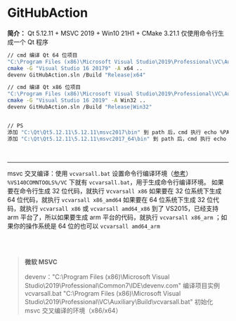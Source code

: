 # GitHubAction



**简介：** Qt 5.12.11 + MSVC 2019 + Win10 21H1 + CMake 3.21.1 仅使用命令行生成一个 Qt 程序


```bash
// cmd 编译 Qt 64 位项目 
"C:\Program Files (x86)\Microsoft Visual Studio\2019\Professional\VC\Auxiliary\Build\vcvarsall.bat" x64
cmake -G "Visual Studio 16 20179" -A x64 ..
devenv GitHubAction.sln /Build "Release|x64"

// cmd 编译 Qt x86 位项目 
"C:\Program Files (x86)\Microsoft Visual Studio\2019\Professional\VC\Auxiliary\Build\vcvarsall.bat" x86
cmake -G "Visual Studio 16 2019" -A Win32 ..
devenv GitHubAction.sln /Build "Release|Win32"


// PS
添加 "C:\Qt\Qt5.12.11\5.12.11\msvc2017\bin" 到 path 后，cmd 执行 echo %PATH% 使其立即生效
添加 "C:\Qt\Qt5.12.11\5.12.11\msvc2017_64\bin" 到 path 后，cmd 执行 echo %PATH% 使其立即生效
```

<br>

---

msvc 交叉编译：使用 `vcvarsall.bat` 设置命令行编译环境（[参考](https://blog.csdn.net/10km/article/details/51722353)）
`%VS140COMNTOOLS%/VC` 下就有 `vcvarsall.bat`，用于生成命令行编译环境。
如果要在命令行生成 32 位代码，就执行 v`cvarsall x86`
如果要在 32 位系统下生成 64 位代码，就执行 `vcvarsall x86_amd64`
如果要在 64 位系统下生成 32 位代码，就执行 `vcvarsall x86` 或 `vcvarsall amd64_x86`
到了 VS2015，已经支持 arm 平台了，所以如果要生成 arm 平台的代码，就执行 `vcvarsall x86_arm` ；如果你的操作系统是 64 位的也可以 `vcvarsall amd64_arm`

<br>

<br>

> **微软 MSVC**
>
> devenv："C:\Program Files (x86)\Microsoft Visual Studio\2019\Professional\Common7\IDE\devenv.com"  编译项目实例
> vcvarsall.bat "C:\Program Files (x86)\Microsoft Visual Studio\2019\Professional\VC\Auxiliary\Build\vcvarsall.bat" 初始化 msvc 交叉编译的环境（x86/x64）

